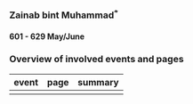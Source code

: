 ### Zainab bint Muhammadؓ
#### 601 - 629 May/June

### Overview of involved events and pages

event | page | summary
-|-|-
 |  |
